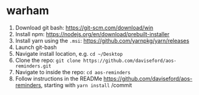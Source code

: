 # warham

1. Download git bash: <https://git-scm.com/download/win>
2. Install npm: <https://nodejs.org/en/download/prebuilt-installer>
3. Install yarn using the `.msi`: <https://github.com/yarnpkg/yarn/releases>
4. Launch git-bash
5. Navigate install location, e.g. `cd ~/Desktop`
6. Clone the repo: `git clone https://github.com/daviseford/aos-reminders.git`
7. Navigate to inside the repo: `cd aos-reminders`
8. Follow instructions in the READMe https://github.com/daviseford/aos-reminders, starting with `yarn install`
/commit
